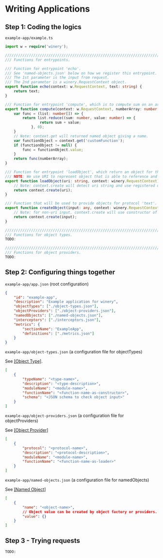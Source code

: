# Writing Applications

## Step 1: Coding the logics
`example-app/example.ts`
```typescript
import w = require('winery');

////////////////////////////////////////////////////////////////////////////
/// Functions for entrypoints.

/// Function for entrypoint 'echo'. 
/// See 'named-objects.json' below on how we register this entrypoint.
/// The 1st parameter is the input from request.
/// The 2nd parameter is a winery.RequestContext object.
export function echo(context: w.RequestContext, text: string) {
    return text;
}

/// Function for entrypoint 'compute', which is to compute sum on an array of numbers. 
export function compute(context: w.RequestContext, numberArray: number[]) {
    var func = (list: number[]) => {
        return list.reduce((sum: number, value: number) => {
                return sum + value;
            }, 0);
    }
    // Note: context.get will returned named object giving a name.
    var functionObject = context.get('customFunction');
    if (functionObject != null) {
        func = functionObject.value;
    }
    return func(numberArray);
}

/// Function for entrypoint 'loadObject', which return an object for the uri.
/// NOTE: We use URI to represent object that is able to reference and share more conveniently.
export function loadObject(uri: string, context: winery.RequestContext) {
    // Note: context.create will detect uri string and use registered object provider to create the object.
    return context.create(uri);
}

/// Function that will be used to provide objects for protocol 'text'.
export function createObject(input: any, context: winery.RequestContext) {
    // Note: for non-uri input, context.create will use constructor of registered object types to create it.
    return context.create(input);
}

////////////////////////////////////////////////////////////////////////////
/// Functions for object types.
TODO:

////////////////////////////////////////////////////////////////////////////
/// Functions for object providers.
TODO:

```
## Step 2: Configuring things together
`example-app/app.json` (root configuration)
```json
{
    "id": "example-app",
    "description": "Example application for winery",
    "objectTypes": ["./object-types.json"],
    "objectProviders": ["./object-providers.json"],
    "namedObjects": ["./named-objects.json"],
    "interceptors": ["./interceptors.json"],
    "metrics": {
        "sectionName": "ExampleApp",
        "definitions": ["./metrics.json"]
    }
}
```
`example-app/object-types.json` (a configuration file for objectTypes)

See [[Object Type]](#object-type).

```json
[
    {
        "typeName": "<type-name>",
        "description": "<type-description>",
        "moduleName": "<module-name>",
        "functionName": "<function-name-as-constructor>",
        "schema": "<JSON schema to check object input>"
    }
]

```

`example-app/object-providers.json` (a configuration file for objectProviders)

See [[Object Provider]](#object-provider)
```json
[
    {
        "protocol": "<protocol-name>",
        "description": "<protocol-description>",
        "moduleName": "<module-name>",
        "functionName": "<function-name-as-loader>"
    }
]

```
`example-app/named-objects.json` (a configuration file for namedObjects)

See [[Named Object]](#named-object)
```json
[
    {
        "name": "<object-name>",
        // Object value can be created by object factory or providers.
        "value": {}
    }
]

```
## Step 3 - Trying requests
```
TODO:
```